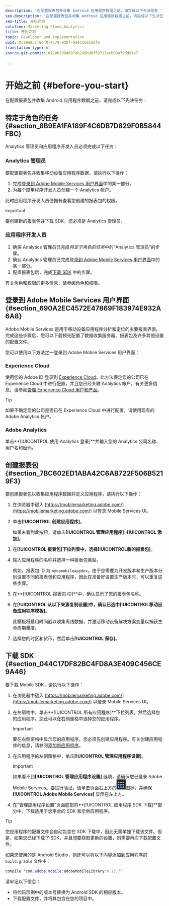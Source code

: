 ```yaml
---
description: '在配置报表包并收集 Android 应用程序数据之前，请完成以下先决任务 '
seo-description: '在配置报表包并收集 Android 应用程序数据之前，请完成以下先决任务 '
seo-title: 开始之前
solution: Marketing Cloud,Analytics
title: 开始之前
topic: Developer and implementation
uuid: 0ca9e937-8d40-4570-9dbf-9aecc6ecedf6
translation-type: ht
source-git-commit: 0720b2004097eb288bd8f59723eeb09a79dd81e7

---
```



# 开始之前 {#before-you-start}

在配置报表包并收集 Android 应用程序数据之前，请完成以下先决任务：

## 特定于角色的任务 {#section_8B9EA1FA189F4C6DB7D829F0B5844FBC}

Analytics 管理员和应用程序开发人员必须完成以下任务：

### Analytics 管理员

要配置报表包并收集移动设备应用程序数据，请执行以下操作：

1. 完成[登录到 Adobe Mobile Services 用户界面](../getting-started/requirements.md#section_690A2EC4572E47869F183974E932A6A8)中的某一部分。
1. 为每个应用程序开发人员创建一个 Analytics 帐户。

此时应用程序开发人员便拥有查看您创建的报表包的权限。

>[!IMPORTANT]
>
>要创建新的报表包并下载 SDK，您必须是 Analytics 管理员。

### 应用程序开发人员

1. 确保 Analytics 管理员已完成&#x200B;*特定于角色的任务*&#x200B;中的“Analytics 管理员”[](../getting-started/requirements.md#section_8B9EA1FA189F4C6DB7D829F0B5844FBC)的步骤。
1. 确认 Analytics 管理员已完成[登录到 Adobe Mobile Services 用户界面](../getting-started/requirements.md#section_690A2EC4572E47869F183974E932A6A8)中的某一部分。
1. 配置报表包后，完成[下载 SDK](../getting-started/requirements.md#section_044C17DF82BC4FD8A3E409C456CE9A46) 中的步骤。

有关角色和权限的更多信息，请参阅[角色和权限](/help/using/gs/c-mob-roles-and-permissions.md)。

## 登录到 Adobe Mobile Services 用户界面 {#section_690A2EC4572E47869F183974E932A6A8}

Adobe Mobile Services 是用于移动设备应用程序分析和定位的主要报表界面。完成这些步骤后，您可以下载预先配置了数据收集服务器、报表包及许多其他设置的配置文件。

您可以使用以下方法之一登录到 Adobe Mobile Services 用户界面：

### Experience Cloud

使用您的 Adobe ID 登录到 [Experience Cloud](https://marketing.adobe.com)。此方法假定您的公司已在 Experience Cloud 中进行配置，并且您已经关联 Analytics 帐户。有关更多信息，请参阅[管理 Experience Cloud 用户和产品](https://docs.adobe.com/content/help/zh-Hans/core-services/interface/manage-users-and-products/admin-getting-started.html)。

>[!TIP]
>
>如果不确定您的公司是否已在 Experience Cloud 中进行配置，请使用现有的 Adobe Analytics 帐户。

### Adobe Analytics

单击&#x200B;**[!UICONTROL 使用 Analytics 登录]**并输入您的 Analytics 公司名称、用户名和密码。

## 创建报表包 {#section_7BC602ED1ABA42C6AB722F506B5219F3}

要创建报表包以收集应用程序数据并定义应用程序，请执行以下操作：

1. 在浏览器中键入 [https://mobilemarketing.adobe.com/](https://mobilemarketing.adobe.com/) 以登录 Mobile Services UI。
1. 单击&#x200B;**[!UICONTROL 创建应用程序]**。

   如果未看到此按钮，请单击&#x200B;**[!UICONTROL 管理应用程序]**>**[!UICONTROL &#x200B;添加]**。

1. 在&#x200B;**[!UICONTROL 报表包]**下拉列表中，选择**[!UICONTROL &#x200B;新的报表包]**。

1. 输入应用程序的名称并选择一种报表包类型。

   例如，报表包 ID 为 `mycomobileappdev`。由于您需要为开发版本和生产版本分别设置不同的报表包和应用程序，因此在准备好设置生产版本时，可以重复这些步骤。
1. 在&#x200B;**[!UICONTROL 报表包 ID]**中，确认显示了您的报表包名称。
1. 在&#x200B;**[!UICONTROL 从以下来源复制设置]**中，确认已选中**[!UICONTROL &#x200B;移动设备应用程序模板]**。

   此模板将启用时间戳以收集离线数据，并激活移动设备解决方案变量以捕获生命周期量度。

1. 选择您的时区和货币，然后单击&#x200B;**[!UICONTROL 保存]**。

## 下载 SDK {#section_044C17DF82BC4FD8A3E409C456CE9A46}

要下载 Mobile SDK，请执行以下操作：

1. 在浏览器中键入 [https://mobilemarketing.adobe.com/](https://mobilemarketing.adobe.com/) 以登录 Mobile Services UI。
1. 在左窗格中，单击&#x200B;**[!UICONTROL 所有应用程序]**下拉列表，然后选择您的应用程序。您还可以在右侧窗格中选择您的应用程序。

   >[!IMPORTANT]
   >
   >要在右侧窗格中显示您的应用程序，您必须先创建应用程序。有关创建应用程序的信息，请参阅[添加新应用程序](https://docs.adobe.com/content/help/zh-Hans/mobile-services/using/manage-apps-ug/t-new-app.html)。

1. 在应用程序的左侧窗格中，单击&#x200B;**[!UICONTROL 管理应用程序设置]**。

   >[!IMPORTANT]
   >
   >如果看不到&#x200B;**[!UICONTROL 管理应用程序设置]** 选项，请确保您已登录 Adobe Mobile Services。要进行验证，请单击页面右上方的![解决方案切换器](assets/solution-switcher.png)图标，并确保 **[!UICONTROL  Adobe Mobile Services]** 显示在左上方。

1. 在“管理应用程序设置”页面底部的&#x200B;**[!UICONTROL 应用程序 SDK 下载]**部分中，下载适用于您平台的 SDK 和示例应用程序。

>[!TIP]
>
>您应用程序的配置文件会自动包含在 SDK 下载中，因此无需单独下载该文件。但是，如果您已经下载了 SDK，并且想要获取更新的设置，则需要再次下载配置文件。

如果您使用的是 Android Studio，则还可以将以下内容添加到应用程序的 `build.gradle` 文件中：

```java
compile 'com.adobe.mobile:adobeMobileLibrary:4.13.7'
```

请牢记以下信息：

* 将代码示例中的版本号替换为 Android SDK 的相应版本。
* 下载配置文件，并将其包含在您的项目中。
